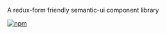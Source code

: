 A redux-form friendly semantic-ui component library

[![npm](https://img.shields.io/npm/v/redux-form-sui.svg?style=popout)](https://www.npmjs.com/package/redux-form-sui)
